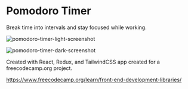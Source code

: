 # Pomodoro Timer

Break time into intervals and stay focused while working.

![pomodoro-timer-light-screenshot](https://user-images.githubusercontent.com/49453037/197070745-cfdbe86e-1000-43f6-a33c-23ad89ec4581.png)

![pomodoro-timer-dark-screenshot](https://user-images.githubusercontent.com/49453037/197070757-9cb3bfb9-bdcf-43e7-8779-b6441074800b.png)

Created with React, Redux, and TailwindCSS app created for a freecodecamp.org project.

https://www.freecodecamp.org/learn/front-end-development-libraries/
